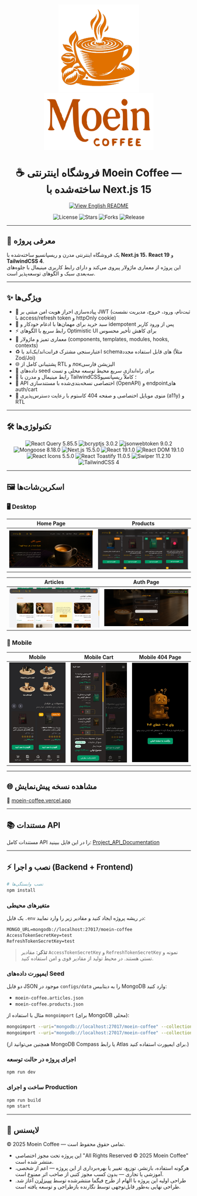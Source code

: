 <p align="center">
  <img src="./public/img/app-logo.png" alt="Moein Coffee Logo" width="220" />
  <img src="./public/img/logo-type.png" alt="Moein Coffee Logo" width="300" />
</p>

<h1 align="center">☕ فروشگاه اینترنتی Moein Coffee — ساخته‌شده با Next.js 15</h1>

<p align="center">
  <a href="./README.md">
    <img src="https://badgen.net/badge/-/🔠%20View%20English%20Version/purple?label=&scale=1.2" alt="View English README"/>
  </a>
</p>

<p align="center">
  <img src="https://img.shields.io/badge/License-All%20Rights%20Reserved-black?style=flat-square" alt="License"/>
  <img src="https://img.shields.io/github/stars/mohammad-moein-latifi/Moein-Coffee?style=flat-square&color=yellow" alt="Stars"/>
  <img src="https://img.shields.io/github/forks/mohammad-moein-latifi/Moein-Coffee?style=flat-square&color=blue" alt="Forks"/>
  <img src="https://img.shields.io/github/v/release/mohammad-moein-latifi/Moein-Coffee?style=flat-square&color=brightgreen" alt="Release"/>
</p>

---

## 🚀 معرفی پروژه
یک فروشگاه اینترنتی مدرن و ریسپانسیو ساخته‌شده با **Next.js 15**، **React 19** و **TailwindCSS 4**.  
این پروژه از معماری ماژولار پیروی می‌کند و دارای رابط کاربری مینیمال با جلوه‌های سه‌بعدی سبک و الگوهای توسعه‌پذیر است.

---

## ✨ ویژگی‌ها

- 🔐 پیاده‌سازی احراز هویت امن مبتنی بر JWT (ثبت‌نام، ورود، خروج، مدیریت نشست با access/refresh token و httpOnly cookie)  
- 🧺 سبد خرید برای مهمان‌ها با ادغام خودکار و idempotent پس از ورود کاربر  
- ⚡ رابط سریع با الگوهای Optimistic UI برای کاهش تأخیر محسوس  
- 🧩 معماری تمیز و ماژولار (components, templates, modules, hooks, contexts)  
- ♻️ اعتبارسنجی مشترک فرانت‌اند/بک‌اند با schemaهای قابل استفاده مجدد (مثلاً Zod/Joi)  
- 🌐 پشتیبانی کامل از RTL و локالیزیشن فارسی  
- 🧪 داده‌های seed برای راه‌اندازی سریع محیط توسعه محلی و تست  
- 🎨 رابط مینیمال و مدرن با TailwindCSS؛ کاملاً ریسپانسیو  
- 🔗 API اختصاصی نسخه‌بندی‌شده با مستندسازی (OpenAPI) و endpointهای auth/cart  
- 📱 منوی موبایل اختصاصی و صفحه 404 کاستوم با رعایت دسترس‌پذیری (a11y) و RTL

---

## 🛠 تکنولوژی‌ها

<div align="center">
  <img src="https://img.shields.io/badge/React%20Query-5.85.5-FF4154?style=plastic&logo=reactquery" alt="React Query 5.85.5">
  <img src="https://img.shields.io/badge/bcryptjs-3.0.2-5A29E4?style=plastic" alt="bcryptjs 3.0.2">
  <img src="https://img.shields.io/badge/jsonwebtoken-9.0.2-FF9900?style=plastic&logo=jsonwebtokens" alt="jsonwebtoken 9.0.2">
  <img src="https://img.shields.io/badge/Mongoose-8.18.0-880000?style=plastic&logo=mongoose" alt="Mongoose 8.18.0">
  <img src="https://img.shields.io/badge/Next.js-15.5.0-000000?style=plastic&logo=next.js" alt="Next.js 15.5.0">
  <img src="https://img.shields.io/badge/React-19.1.0-61DAFB?style=plastic&logo=react" alt="React 19.1.0">
  <img src="https://img.shields.io/badge/React%20DOM-19.1.0-61DAFB?style=plastic&logo=react" alt="React DOM 19.1.0">
  <img src="https://img.shields.io/badge/React%20Icons-5.5.0-61DAFB?style=plastic&logo=react" alt="React Icons 5.5.0">
  <img src="https://img.shields.io/badge/React%20Toastify-11.0.5-00CFFF?style=plastic&logo=react" alt="React Toastify 11.0.5">
  <img src="https://img.shields.io/badge/Swiper-11.2.10-007AFF?style=plastic&logo=swiper" alt="Swiper 11.2.10">
  <img src="https://img.shields.io/badge/TailwindCSS-4-06B6D4?style=plastic&logo=tailwindcss" alt="TailwindCSS 4">
</div>

---

## 🖼️ اسکرین‌شات‌ها
### 🖥️ Desktop 
| Home Page | Products |
|-----------|---------|
| <img src="https://raw.githubusercontent.com/mohammad-moein-latifi/Moein-Coffee/master/screenshots/001-Home-page.png" alt="Home Page Screenshot" /> | <img src="https://raw.githubusercontent.com/mohammad-moein-latifi/Moein-Coffee/master/screenshots/002-Products.png" alt="Products Screenshot" /> | <img src="https://raw.githubusercontent.com/mohammad-moein-latifi/Moein-Coffee/master/screenshots/003-Articles.png" alt="Articles Screenshot" /> |

| Articles | Auth Page |
|---------|-----------|
| <img src="https://raw.githubusercontent.com/mohammad-moein-latifi/Moein-Coffee/master/screenshots/003-Articles.png" alt="Auth Page Screenshot" /> |<img src="https://raw.githubusercontent.com/mohammad-moein-latifi/Moein-Coffee/master/screenshots/004-Auth-page.png" alt="Auth Page Screenshot" /> |

### 📱 Mobile 
| Mobile | Mobile Cart | Mobile 404 Page |
|--------|------------|----------------|
| <img src="screenshots/005-Mobile.jpg" alt="Mobile Screenshot" width="250"/> | <img src="screenshots/006-Mobile-cart.jpg" alt="Mobile Cart Screenshot" width="250"/> | <img src="screenshots/007-Mobile-404-page.jpg" alt="Mobile 404 Screenshot" width="250"/> |

---

## 🌐 مشاهده نسخه پیش‌نمایش
🔗 [moein-coffee.vercel.app](http://moein-coffee.vercel.app/)

---

## 📚 مستندات API
مستندات کامل API را در این فایل ببینید: [Project_API_Documentation](./docs/Project_API_Documentation.md) 

---

## ⚡ نصب و اجرا (Backend + Frontend)

```bash
# نصب وابستگی‌ها
npm install
```

### متغیرهای محیطی
یک فایل `.env` در ریشه پروژه ایجاد کنید و مقادیر زیر را وارد نمایید:

```env
MONGO_URL=mongodb://localhost:27017/moein-coffee
AccessTokenSecretKey=test
RefreshTokenSecretKey=test
```

> **تذکر:** مقادیر `AccessTokenSecretKey` و `RefreshTokenSecretKey` نمونه و تستی هستند. در محیط تولید از مقادیر قوی و امن استفاده کنید.

### ایمپورت داده‌های Seed
دو فایل JSON موجود در `configs/data` را به دیتابیس MongoDB وارد کنید:

- `moein-coffee.articles.json`
- `moein-coffee.products.json`

مثال با استفاده از `mongoimport` (برای MongoDB محلی):
```bash
mongoimport --uri="mongodb://localhost:27017/moein-coffee" --collection=articles --file=./configs/data/moein-coffee.articles.json --jsonArray
mongoimport --uri="mongodb://localhost:27017/moein-coffee" --collection=products --file=./configs/data/moein-coffee.products.json --jsonArray
```

(همچنین می‌توانید از MongoDB Compass یا رابط Atlas برای ایمپورت استفاده کنید.)

### اجرای پروژه در حالت توسعه
```bash
npm run dev
```

### ساخت و اجرای Production
```bash
npm run build
npm start
```

---

## 📜 لایسنس

© 2025 Moein Coffee — تمامی حقوق محفوظ است.

- این پروژه تحت مجوز اختصاصی "All Rights Reserved © 2025 Moein Coffee" منتشر شده است.
- هرگونه استفاده، بازنشر، توزیع، تغییر یا بهره‌برداری از این پروژه — اعم از شخصی، آموزشی یا تجاری — بدون کسب مجوز کتبی از صاحب اثر ممنوع است.
- طراحی اولیه این پروژه با الهام از طرح فیگما منتشرشده توسط [سبزلرن](https://sabzlearn.ir/) آغاز شد. طراحی نهایی به‌طور قابل‌توجهی توسط نگارنده بازطراحی و توسعه یافته است.


